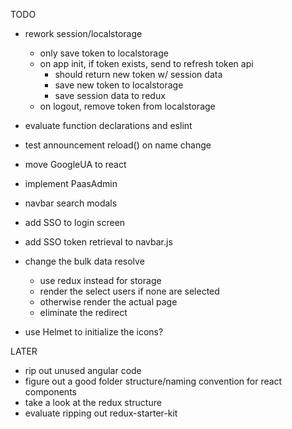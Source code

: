 TODO

- rework session/localstorage

  - only save token to localstorage
  - on app init, if token exists, send to refresh token api
    - should return new token w/ session data
    - save new token to localstorage
    - save session data to redux
  - on logout, remove token from localstorage

- evaluate function declarations and eslint
- test announcement reload() on name change
- move GoogleUA to react
- implement PaasAdmin
- navbar search modals
- add SSO to login screen
- add SSO token retrieval to navbar.js
- change the bulk data resolve
  - use redux instead for storage
  - render the select users if none are selected
  - otherwise render the actual page
  - eliminate the redirect
- use Helmet to initialize the icons?

LATER

- rip out unused angular code
- figure out a good folder structure/naming convention for react components
- take a look at the redux structure
- evaluate ripping out redux-starter-kit
